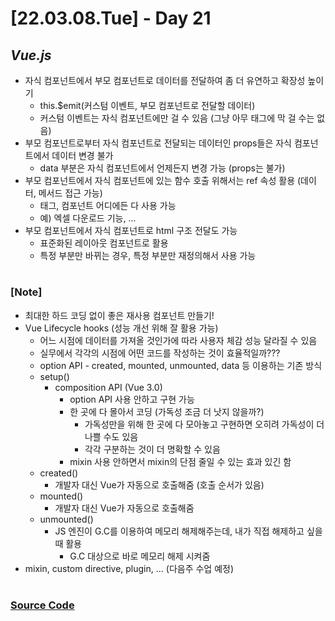 # [22.03.08.Tue] - Day 21

## _Vue.js_

- 자식 컴포넌트에서 부모 컴포넌트로 데이터를 전달하여 좀 더 유연하고 확장성 높이기
  - this.$emit(커스텀 이벤트, 부모 컴포넌트로 전달할 데이터)
  - 커스텀 이벤트는 자식 컴포넌트에만 걸 수 있음 (그냥 아무 태그에 막 걸 수는 없음)
- 부모 컴포넌트로부터 자식 컴포넌트로 전달되는 데이터인 props들은 자식 컴포넌트에서 데이터 변경 불가
  - data 부분은 자식 컴포넌트에서 언제든지 변경 가능 (props는 불가)
- 부모 컴포넌트에서 자식 컴포넌트에 있는 함수 호출 위해서는 ref 속성 활용 (데이터, 메서드 접근 가능)
  - 태그, 컴포넌트 어디에든 다 사용 가능
  - 예) 엑셀 다운로드 기능, ...
- 부모 컴포넌트에서 자식 컴포넌트로 html 구조 전달도 가능
  - 표준화된 레이아웃 컴포넌트로 활용
  - 특정 부분만 바뀌는 경우, 특정 부분만 재정의해서 사용 가능

#

### [Note]

- 최대한 하드 코딩 없이 좋은 재사용 컴포넌트 만들기!
- Vue Lifecycle hooks (성능 개선 위해 잘 활용 가능)
  - 어느 시점에 데이터를 가져올 것인가에 따라 사용자 체감 성능 달라질 수 있음
  - 실무에서 각각의 시점에 어떤 코드를 작성하는 것이 효율적일까???
  - option API - created, mounted, unmounted, data 등 이용하는 기존 방식
  - setup()
    - composition API (Vue 3.0)
      - option API 사용 안하고 구현 가능
      - 한 곳에 다 몰아서 코딩 (가독성 조금 더 낫지 않을까?)
        - 가독성만을 위해 한 곳에 다 모아놓고 구현하면 오히려 가독성이 더 나쁠 수도 있음
        - 각각 구분하는 것이 더 명확할 수 있음
      - mixin 사용 안하면서 mixin의 단점 줄일 수 있는 효과 있긴 함
  - created()
    - 개발자 대신 Vue가 자동으로 호출해줌 (호출 순서가 있음)
  - mounted()
    - 개발자 대신 Vue가 자동으로 호출해줌
  - unmounted()
    - JS 엔진이 G.C를 이용하여 메모리 해제해주는데, 내가 직접 해제하고 싶을 때 활용
      - G.C 대상으로 바로 메모리 해제 시켜줌
- mixin, custom directive, plugin, ... (다음주 수업 예정)

#

### [Source Code](https://github.com/ding-co/developer-dignity/tree/main/boot-camp/practice/March/day18)
